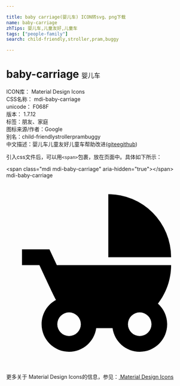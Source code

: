 ```yaml
---

title: baby carriage(婴儿车) ICON转svg、png下载
name: baby-carriage
zhTips: 婴儿车,儿童友好,儿童车
tags: ["people-family"]
search: child-friendly,stroller,pram,buggy

---
```


# baby-carriage  <small style="font-size: 60%;font-weight: 100">婴儿车</small>


<div class="detail-page">
<p>
<span>
ICON库：
<span class="badge-secondary badge">Material Design Icons</span> 
</span>
<br/>
<span>
CSS名称：
<span class="badge-secondary badge">mdi-baby-carriage</span> 
</span>
<br/>
<span>
unicode：
<span class="badge-secondary badge">F068F</span> 
<copy-btn content='F068F' btn-title=""></copy-btn>
<copy-btn :content='String.fromCodePoint(parseInt("F068F", 16))' btn-title="复制U"></copy-btn>
</span>
<br/>
<span>
版本：
<span class="badge-secondary badge">1.7.12</span> 
</span><br/><span>标签：<span class="badge-light badge"><router-link to="/tags/people-family.html">朋友、家庭</router-link></span></span>
<br/>
<span>图标来源/作者：<span class="badge-light badge">Google</span></span> 
<br/>
<span>别名：<span class="badge-light badge">child-friendly</span><span class="badge-light badge">stroller</span><span class="badge-light badge">pram</span><span class="badge-light badge">buggy</span></span><br/><span class="zh-detail">中文描述：<span class="badge-primary badge">婴儿车</span><span class="badge-primary badge">儿童友好</span><span class="badge-primary badge">儿童车</span><span class="help-link"><span>帮助改进</span>(<a href="https://gitee.com/liuwave/icon-helper/edit/master/json/material/baby-carriage.json" target="_blank" rel="noopener noreferrer">gitee</a><a href="https://github.com/liuwave/icon-helper/edit/master/json/material/baby-carriage.json" target="_blank" rel="noopener noreferrer">github</a></span>)</span><br/>
</p>
</div>
<div class="alert alert-dark">
  <i class="mdi mdi-baby-carriage mdi-48px"></i>
  <i class="mdi mdi-baby-carriage mdi-36px"></i>
  <i class="mdi mdi-baby-carriage mdi-24px"></i>
  <i class="mdi mdi-baby-carriage mdi-18px"></i>
</div>
<div>
  <p>引入css文件后，可以用<code>&lt;span&gt;</code>包裹，放在页面中。具体如下所示：    
  </p>
  <div class="alert alert-primary" style="font-size: 14px">
    &lt;span class="mdi mdi-baby-carriage" aria-hidden="true"&gt;&lt;/span&gt;
    <copy-btn content='<span class="mdi mdi-baby-carriage" aria-hidden="true"></span>'></copy-btn>
  </div>
  <div class="alert alert-secondary">
    <i class="mdi mdi-baby-carriage"
    style="font-size: 24px"
    aria-hidden="true"></i> mdi-baby-carriage
    <copy-btn content="mdi-baby-carriage" btn-title="复制图标名称"></copy-btn>
  </div>
</div>
<div id="svg" class="svg-wrap">
<svg xmlns="http://www.w3.org/2000/svg" viewBox="0 0 24 24"><path d="M13,2V10H21A8,8 0 0,0 13,2M19.32,15.89C20.37,14.54 21,12.84 21,11H6.44L5.5,9H2V11H4.22C4.22,11 6.11,15.07 6.34,15.42C5.24,16 4.5,17.17 4.5,18.5A3.5,3.5 0 0,0 8,22C9.76,22 11.22,20.7 11.46,19H13.54C13.78,20.7 15.24,22 17,22A3.5,3.5 0 0,0 20.5,18.5C20.5,17.46 20.04,16.53 19.32,15.89M8,20A1.5,1.5 0 0,1 6.5,18.5A1.5,1.5 0 0,1 8,17A1.5,1.5 0 0,1 9.5,18.5A1.5,1.5 0 0,1 8,20M17,20A1.5,1.5 0 0,1 15.5,18.5A1.5,1.5 0 0,1 17,17A1.5,1.5 0 0,1 18.5,18.5A1.5,1.5 0 0,1 17,20Z" /></svg>
</div>
<detail full-name='mdi-baby-carriage'></detail>
    
<div><p>更多关于 Material Design Icons的信息，参见：<a target="_blank" href="https://iconhelper.cn/material.html"> Material Design Icons</a>
</p></div>
